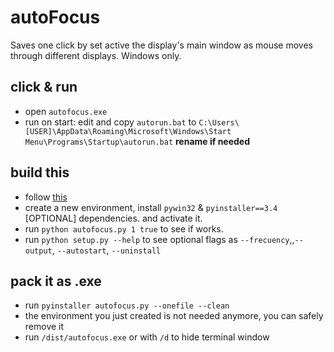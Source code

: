 # autoFocus
Saves one click by set active the display's main window as mouse moves through different displays. Windows only.

## click & run
- open ``autofocus.exe``
- run on start: edit and copy ``autorun.bat`` to ``C:\Users\[USER]\AppData\Roaming\Microsoft\Windows\Start Menu\Programs\Startup\autorun.bat`` **rename if needed**

## build this
- follow [this](https://stackoverflow.com/a/48662686/13771772)
- create a new environment, install ``pywin32`` & ``pyinstaller==3.4`` [OPTIONAL] dependencies. and activate it.
- run ``python autofocus.py 1 true`` to see if works.
- run ``python setup.py --help`` to see optional flags as ``--frecuency``,,``--output``, ``--autostart``, ``--uninstall``

## pack it as .exe
- run ``pyinstaller autofocus.py --onefile --clean``
- the environment you just created is not needed anymore, you can safely remove it
- run ``/dist/autofocus.exe`` or with ``/d`` to hide terminal window
